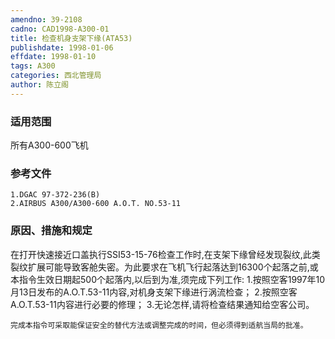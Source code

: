 ```yaml
---
amendno: 39-2108
cadno: CAD1998-A300-01
title: 检查机身支架下缘(ATA53)
publishdate: 1998-01-06
effdate: 1998-01-10
tags: A300
categories: 西北管理局
author: 陈立阁
---
```


### 适用范围 
所有A300-600飞机

<!--more-->
### 参考文件
    1.DGAC 97-372-236(B) 
    2.AIRBUS A300/A300-600 A.O.T. NO.53-11

### 原因、措施和规定 
在打开快速接近口盖执行SSI53-15-76检查工作时,在支架下缘曾经发现裂纹,此类裂纹扩展可能导致客舱失密。为此要求在飞机飞行起落达到16300个起落之前,或本指令生效日期起500个起落内,以后到为准,须完成下列工作: 
    1.按照空客1997年10月13日发布的A.O.T.53-11内容,对机身支架下缘进行涡流检查； 
    2.按照空客A.O.T.53-11内容进行必要的修理； 
    3.无论怎样,请将检查结果通知给空客公司。 

    完成本指令可采取能保证安全的替代方法或调整完成的时间，但必须得到适航当局的批准。
